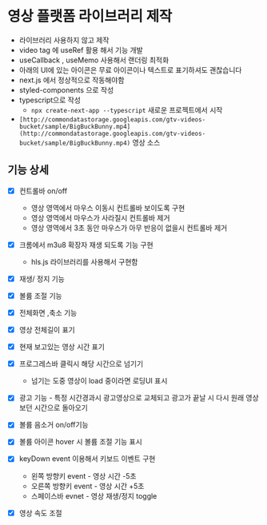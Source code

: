# 영상 플랫폼 라이브러리 제작

- 라이브러리 사용하지 않고 제작
- video tag 에 useRef 활용 해서 기능 개발
- useCallback , useMemo 사용해서 랜더링 최적화
- 아래의 UI에 있는 아이콘은 무료 아이콘이나 텍스트로 표기하셔도 괜찮습니다
- next.js 에서 정상적으로 작동해야함
- styled-components 으로 작성
- typescript으로 작성
  - `npx create-next-app --typescript` 새로운 프로젝트에서 시작
- `[http://commondatastorage.googleapis.com/gtv-videos-bucket/sample/BigBuckBunny.mp4](http://commondatastorage.googleapis.com/gtv-videos-bucket/sample/BigBuckBunny.mp4)` 영상 소스

## 기능 상세

- [x] 컨트롤바 on/off

  - 영상 영역에서 마우스 이동시 컨트롤바 보이도록 구현
  - 영상 영역에서 마우스가 사라질시 컨트롤바 제거
  - 영상 영역에서 3초 동안 마우스가 아무 반응이 없을시 컨트롤바 제거

- [x] 크롬에서 m3u8 확장자 재생 되도록 기능 구현
  - hls.js 라이브러리를 사용해서 구현함
- [x] 재생/ 정지 기능
- [x] 볼륨 조절 기능
- [x] 전체화면 ,축소 기능
- [x] 영상 전체길이 표기
- [x] 현재 보고있는 영상 시간 표기
- [x] 프로그레스바 클릭시 해당 시간으로 넘기기
  - 넘기는 도중 영상이 load 중이라면 로딩UI 표시
- [x] 광고 기능 - 특정 시간경과시 광고영상으로 교체되고 광고가 끝날 시 다시 원래 영상보던 시간으로 돌아오기
- [x] 볼륨 음소거 on/off기능
- [x] 볼륨 아이콘 hover 시 볼륨 조절 기능 표시
- [x] keyDown event 이용해서 키보드 이벤트 구현
  - 왼쪽 방향키 event - 영상 시간 -5초
  - 오른쪽 방향키 event - 영상 시간 +5초
  - 스페이스바 evnet - 영상 재생/정지 toggle
- [x] 영상 속도 조절
